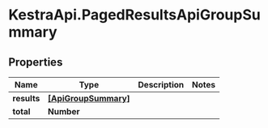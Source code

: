# KestraApi.PagedResultsApiGroupSummary

## Properties

Name | Type | Description | Notes
------------ | ------------- | ------------- | -------------
**results** | [**[ApiGroupSummary]**](ApiGroupSummary.md) |  | 
**total** | **Number** |  | 


